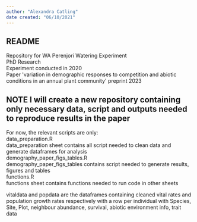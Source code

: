 ```yaml
---
author: "Alexandra Catling"
date created: "06/10/2021"
---
```


## README
Repository for WA Perenjori Watering Experiment\
PhD Research\
Experiment conducted in 2020\
Paper 'variation in demographic responses to competition and abiotic conditions in an annual plant community' preprint 2023

## NOTE I will create a new repository containing only necessary data, script and outputs needed to reproduce results in the paper
For now, the relevant scripts are only:\
data_preparation.R\
data_preparation sheet contains all script needed to clean data and generate dataframes for analysis\
demography_paper_figs_tables.R\
demography_paper_figs_tables contains script needed to generate results, figures and tables\
functions.R \
functions sheet contains functions needed to run code in other sheets

vitaldata and popdata are the dataframes containing cleaned vital rates and population growth rates respectively with 
a row per individual with Species, Site, Plot, neighbour abundance, survival, abiotic environment info, trait data